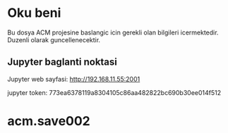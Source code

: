 # Oku beni

Bu dosya ACM projesine baslangic icin gerekli olan bilgileri icermektedir. Duzenli olarak guncellenecektir.


## Jupyter baglanti noktasi

Jupyter web sayfasi:
http://192.168.11.55:2001

jupyter token:
773ea6378119a8304105c86aa482822bc690b30ee014f512
# acm.save002
